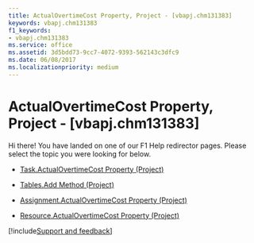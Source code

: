 ```yaml
---
title: ActualOvertimeCost Property, Project - [vbapj.chm131383]
keywords: vbapj.chm131383
f1_keywords:
- vbapj.chm131383
ms.service: office
ms.assetid: 3d5bdd73-9cc7-4072-9393-562143c3dfc9
ms.date: 06/08/2017
ms.localizationpriority: medium
---
```



# ActualOvertimeCost Property, Project - [vbapj.chm131383]

Hi there! You have landed on one of our F1 Help redirector pages. Please select the topic you were looking for below.

- [Task.ActualOvertimeCost Property (Project)](https://msdn.microsoft.com/library/7e3b409e-3249-4fe1-b5a1-1b65646519b3%28Office.15%29.aspx)

- [Tables.Add Method (Project)](https://msdn.microsoft.com/library/595c0cb8-fd3f-8f5c-3eaf-588f41dc36dc%28Office.15%29.aspx)

- [Assignment.ActualOvertimeCost Property (Project)](https://msdn.microsoft.com/library/ee89c244-f153-e42c-3e56-a1d363b62f9c%28Office.15%29.aspx)

- [Resource.ActualOvertimeCost Property (Project)](https://msdn.microsoft.com/library/9a8579b6-a3ee-7041-98ad-b28adfc51bfc%28Office.15%29.aspx)

[!include[Support and feedback](~/includes/feedback-boilerplate.md)]